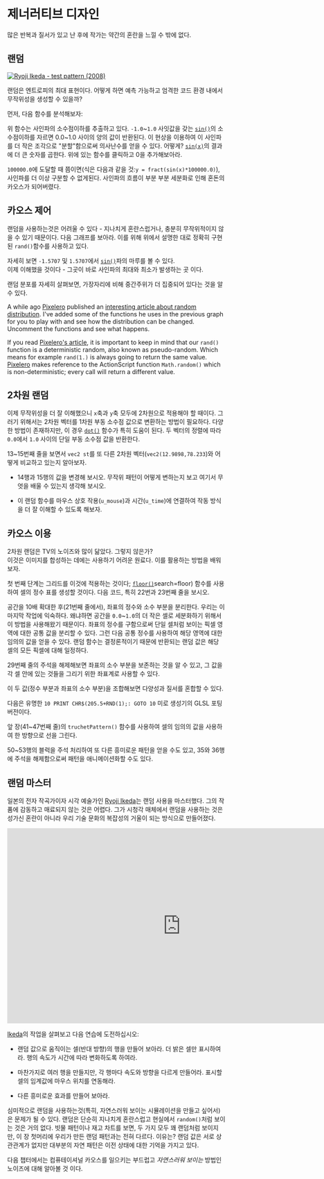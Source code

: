 # 제너러티브 디자인

많은 반복과 질서가 있고 난 후에 작가는 약간의 혼란을 느낄 수 밖에 없다.

## 랜덤

[![Ryoji Ikeda - test pattern (2008) ](ryoji-ikeda.jpg) ](http://www.ryojiikeda.com/project/testpattern/#testpattern_live_set)

랜덤은 엔트로피의 최대 표현이다. 어떻게 하면 예측 가능하고 엄격한 코드 환경 내에서 무작위성을 생성할 수 있을까?

먼저, 다음 함수를 분석해보자:

<div class="simpleFunction" data="y = fract(sin(x)*1.0);"></div>

위 함수는 사인파의 소수점이하를 추출하고 있다. `-1.0`~`1.0` 사잇값을 갖는 [`sin()`](../glossary/?search=sin)의 소수점이하를 자르면 0.0~1.0 사이의 양의 값이 반환된다. 이 현상을 이용하여 이 사인파를 더 작은 조각으로 "분할"함으로써 의사난수를 얻을 수 있다. 어떻게? [`sin(x)`](../glossary/?search=sin)의 결과에 더 큰 숫자를 곱한다. 위에 있는 함수를 클릭하고 0을 추가해보아라.

`100000.0`에 도달할 때 쯤이면(식은 다음과 같을 것:`y = fract(sin(x)*100000.0)`), 사인파를 더 이상 구분할 수 없게된다. 사인파의 흐름이 부분 부분 세분화로 인해 혼돈의 카오스가 되어버렸다.

## 카오스 제어

랜덤을 사용하는것은 어려울 수 있다 - 지나치게 혼란스럽거나, 충분히 무작위적이지 않을 수 있기 때문이다. 다음 그래프를 보아라. 이를 위해 위에서 설명한 대로 정확히 구현된 `rand()`함수를 사용하고 있다.

자세히 보면 `-1.5707` 및 `1.5707`에서 [`sin()`](../glossary/?search=sin)파의 마루를 볼 수 있다.  
이제 이해했을 것이다 - 그곳이 바로 사인파의 최대와 최소가 발생하는 곳 이다.

랜덤 분포를 자세히 살펴보면, 가장자리에 비해 중간주위가 더 집중되어 있다는 것을 알 수 있다. 

<div class="simpleFunction" data="y = rand(x);
//y = rand(x)*rand(x);
//y = sqrt(rand(x));
//y = pow(rand(x),5.);"></div>

A while ago [Pixelero](https://pixelero.wordpress.com) published an [interesting article about random distribution](https://pixelero.wordpress.com/2008/04/24/various-functions-and-various-distributions-with-mathrandom/). I've added some of the functions he uses in the previous graph for you to play with and see how the distribution can be changed. Uncomment the functions and see what happens.

If you read [Pixelero's article](https://pixelero.wordpress.com/2008/04/24/various-functions-and-various-distributions-with-mathrandom/), it is important to keep in mind that our ```rand()``` function is a deterministic random, also known as pseudo-random. Which means for example ```rand(1.)``` is always going to return the same value. [Pixelero](https://pixelero.wordpress.com/2008/04/24/various-functions-and-various-distributions-with-mathrandom/) makes reference to the ActionScript function ```Math.random()``` which is non-deterministic; every call will return a different value.

## 2차원 랜덤

이제 무작위성을 더 잘 이해했으니 `x`축과 `y`축 모두에 2차원으로 적용해야 할 때이다. 그러기 위해서는 2차원 벡터를 1차원 부동 소수점 값으로 변환하는 방법이 필요하다. 다양한 방법이 존재하지만, 이 경우 [`dot()`](../glossary/?search=dot) 함수가 특히 도움이 된다. 두 벡터의 정렬에 따라 `0.0`에서 `1.0` 사이의 단일 부동 소수점 값을 반환한다.

<div class="codeAndCanvas" data="2d-random.frag"></div>

13~15번째 줄을 보면서 `vec2 st`를 또 다른 2차원 벡터(`vec2(12.9898,78.233`)와 어떻게 비교하고 있는지 알아보자.

* 14행과 15행의 값을 변경해 보시오. 무작위 패턴이 어떻게 변하는지 보고 여기서 무엇을 배울 수 있는지 생각해 보시오.

* 이 랜덤 함수를 마우스 상호 작용(`u_mouse`)과 시간(`u_time`)에 연결하여 작동 방식을 더 잘 이해할 수 있도록 해보자.

## 카오스 이용

2차원 랜덤은 TV의 노이즈와 많이 닮았다. 그렇지 않은가?  
이것은 이미지를 합성하는 데에는 사용하기 어려운 원료다. 이를 활용하는 방법을 배워보자.

첫 번째 단계는 그리드를 이것에 적용하는 것이다; [`floor()`](.../glossary/?)search=floor) 함수를 사용하여 셀의 정수 표를 생성할 것이다. 다음 코드, 특히 22번과 23번째 줄을 보시오.

<div class="codeAndCanvas" data="2d-random-mosaic.frag"></div>

공간을 10배 확대한 후(21번째 줄에서), 좌표의 정수와 소수 부분을 분리한다. 우리는 이 마지막 작업에 익숙하다. 왜냐하면 공간을 `0.0`~`1.0`의 더 작은 셀로 세분화하기 위해서 이 방법을 사용해왔기 때문이다. 좌표의 정수를 구함으로써 단일 셀처럼 보이는 픽셀 영역에 대한 공통 값을 분리할 수 있다. 그런 다음 공통 정수를 사용하여 해당 영역에 대한 임의의 값을 얻을 수 있다. 랜덤 함수는 결정론적이기 때문에 반환되는 랜덤 값은 해당 셀의 모든 픽셀에 대해 일정하다.

29번째 줄의 주석을 해제해보면 좌표의 소수 부분을 보존하는 것을 알 수 있고, 그 값을  각 셀 안에 있는 것들을 그리기 위한 좌표계로 사용할 수 있다.

이 두 값(정수 부분과 좌표의 소수 부분)을 조합해보면 다양성과 질서를 혼합할 수 있다.

다음은 유명한 `10 PRINT CHR$(205.5+RND(1);: GOTO 10` 미로 생성기의 GLSL 포팅 버전이다.

<div class="codeAndCanvas" data="2d-random-truchet.frag"></div>

앞 장(41~47번째 줄)의 `truchetPattern()` 함수를 사용하여 셀의 임의의 값을 사용하여 한 방향으로 선을 그린다.

50~53행의 블럭을 주석 처리하여 또 다른 흥미로운 패턴을 얻을 수도 있고, 35와 36행에 주석을 해제함으로써 패턴을 애니메이션화할 수도 있다.

## 랜덤 마스터

일본의 전자 작곡가이자 시각 예술가인 [Ryoji Ikeda](http://www.ryojiikeda.com/)는 랜덤 사용을 마스터했다. 그의 작품에 감동하고 매료되지 않는 것은 어렵다. 그가 시청각 매체에서 랜덤을 사용하는 것은 성가신 혼란이 아니라 우리 기술 문화의 복잡성의 거울이 되는 방식으로 만들어졌다.

<iframe src="https://player.vimeo.com/video/76813693?title=0&byline=0&portrait=0" width="800" height="450" frameborder="0" webkitallowfullscreen mozallowfullscreen allowfullscreen></iframe>

[Ikeda](http://www.ryojiikeda.com/)의 작업을 살펴보고 다음 연습에 도전하십시오:

* 랜덤 값으로 움직이는 셀(반대 방향)의 행을 만들어 보아라. 더 밝은 셀만 표시하여라. 행의 속도가 시간에 따라 변화하도록 하여라.

<a href="../edit.php#10/ikeda-00.frag"><canvas id="custom" class="canvas" data-fragment-url="ikeda-00.frag"  width="520px" height="200px"></canvas></a>

* 마찬가지로 여러 행을 만들지만, 각 행마다 속도와 방향을 다르게 만들어라. 표시할 셀의 임계값에 마우스 위치를 연동해라.

<a href="../edit.php#10/ikeda-03.frag"><canvas id="custom" class="canvas" data-fragment-url="ikeda-03.frag"  width="520px" height="200px"></canvas></a>

* 다른 흥미로운 효과를 만들어 보아라.

<a href="../edit.php#10/ikeda-04.frag"><canvas id="custom" class="canvas" data-fragment-url="ikeda-04.frag"  width="520px" height="200px"></canvas></a>

심미적으로 랜덤을 사용하는것(특히, 자연스러워 보이는 시뮬레이션을 만들고 싶어서)은 문제가 될 수 있다. 랜덤은 단순히 지나치게 혼란스럽고 현실에서 `random()`처럼 보이는 것은 거의 없다. 빗물 패턴이나 재고 차트를 보면, 두 가지 모두 꽤 랜덤처럼 보이지만, 이 장 첫머리에 우리가 만든 랜덤 패턴과는 전혀 다르다. 이유는? 랜덤 값은 서로 상관관계가 없지만 대부분의 자연 패턴은 이전 상태에 대한 기억을 가지고 있다.

다음 챕터에서는 컴퓨테이셔널 카오스를 일으키는 부드럽고 *자연스러워 보이는* 방법인 노이즈에 대해 알아볼 것 이다.